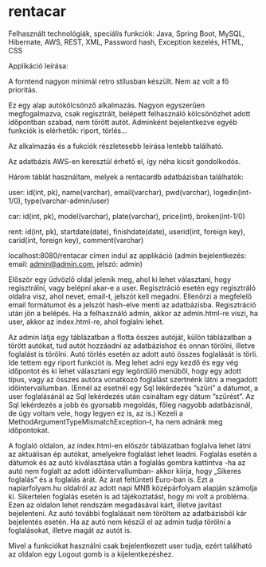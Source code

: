 # rentacar



Felhasznált technológiák, speciális funkciók: Java, Spring Boot, MySQL, Hibernate, AWS, REST, XML, Password hash, Exception kezelés, HTML, CSS 



Applikáció leírása:

A forntend nagyon minimál retro stílusban készült. Nem az volt a fő prioritás.

Ez egy alap autókölcsönző alkalmazás. Nagyon egyszerűen megfogalmazva, csak regisztrált, belépett felhasználó kölcsönözhet adott időpontban szabad, nem törött autót. Adminként bejelentkezve egyéb funkciók is elérhetők: riport, törlés... 

Az alkalmazás és a fukciók részletesebb leírása lentebb található.

Az adatbázis AWS-en keresztül érhető el, így néha kicsit gondolkodós.

Három táblát használtam, melyek a rentacardb adatbázisban találhatók:

user:
id(int, pk), name(varchar), email(varchar), pwd(varchar), logedin(int-1/0), type(varchar-admin/user)

car:
id(int, pk), model(varchar), plate(varchar), price(int), broken(int-1/0)

rent:
id(int, pk), startdate(date), finishdate(date), userid(int, foreign key), carid(int, foreign key), comment(varchar)




localhost:8080/rentacar címen indul az applikáció       (admin bejelentkezés: email: admin@admin.com, jelszó: admin)

Először egy üdvözlő oldal jelenik meg, ahol ki lehet választani, hogy regisztrálni, vagy belépni akar-e a user. Regisztráció esetén egy regisztráló oldalra visz, 
ahol  nevet, email-t, jelszót kell megadni. Ellenőrzi a megfelelő email formátumot és a jelszót hash-elve menti az adatbázisba. Regisztráció után jön a belépés. Ha a felhasználó admin, akkor az admin.html-re 
viszi, ha user, akkor az index.html-re, ahol foglalni lehet.

Az admin látja egy táblázatban a flotta összes autóját, külön táblázatban a törött autókat, tud autót hozzáadni az adatbázishoz és onnan törölni, illetve foglalást
is törölni. Autó törlés esetén az adott autó összes foglalását is törli. Ide tettem egy riport funkciót is. Meg lehet adni egy kezdő és egy vég időpontot és ki lehet választani egy legördülő menüből, hogy egy adott típus, vagy az összes autóra vonatkozó foglalást szertnénk látni a megadott időintervallumban. (Ennél az esetnél egy Sql lekérdezés ”szűri” a dátumot, a user foglalásánál az Sql lekérdezés után csináltam egy dátum ”szűrést”. Az Sql lekérdezés a jobb és gyorsabb megoldás, főleg nagyobb adatbázisnál, de úgy voltam vele, hogy legyen ez is, az is.) Kezeli a MethodArgumentTypeMismatchException-t, ha nem adnánk meg időpontokat.

A foglaló oldalon, az index.html-en először táblázatban foglalva lehet látni az aktuálisan ép autókat, amelyekre foglalást lehet leadni. Foglalás esetén a dátumok és az autó kiválasztása után a foglalás gombra kattintva -ha az autó nem foglalt az adott időintervallumban- akkor kiírja, hogy „Sikeres foglalás” és a foglalás árát. Az árat feltünteti Euro-ban is. Ezt a napiarfolyam.hu oldalról az adott napi MNB középárfolyam alapján számolja ki. Sikertelen foglalás esetén is ad tájékoztatást, hogy mi volt a probléma.
Ezen az oldalon lehet rendszám megadásával kárt, illetve javítást bejelenteni. Az autó további foglalásait nem töröltem az adatbázisból kár bejelentés esetén. Ha az autó nem készül el az admin tudja törölni a foglalásokat, illetve magát az autót is.

Mivel a funkciókat használni csak bejelentkezett user tudja, ezért található az oldalon egy Logout gomb is a kijelentkezéshez.


